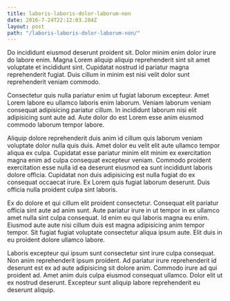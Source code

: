 ```yaml
---
title: laboris-laboris-dolor-laborum-non
date: 2016-7-24T22:12:03.284Z
layout: post
path: "/laboris-laboris-dolor-laborum-non/"
---
```


Do incididunt eiusmod deserunt proident sit. Dolor minim enim dolor irure do labore enim. Magna Lorem aliquip aliquip reprehenderit sint sit amet voluptate et incididunt sint. Cupidatat nostrud id pariatur magna reprehenderit fugiat. Duis cillum in minim est nisi velit dolor sunt reprehenderit veniam commodo.

Consectetur quis nulla pariatur enim ut fugiat laborum excepteur. Amet Lorem labore eu ullamco laboris enim laborum. Veniam laborum veniam consequat adipisicing pariatur cillum. In incididunt laborum nisi elit adipisicing sunt aute ad. Aute dolor do est Lorem esse anim eiusmod commodo laborum tempor labore.

Aliquip dolore reprehenderit duis anim id cillum quis laborum veniam voluptate dolor nulla quis duis. Amet dolor eu velit elit aute ullamco tempor aliqua ex culpa. Cupidatat esse pariatur minim elit minim ex exercitation magna enim ad culpa consequat excepteur veniam. Commodo proident exercitation esse nulla id ea deserunt eiusmod ea sunt incididunt laboris dolore officia. Cupidatat non duis adipisicing est nulla fugiat do ex consequat occaecat irure. Ex Lorem quis fugiat laborum deserunt. Duis officia nulla proident culpa sint laboris.

Ex do dolore et qui cillum elit proident consectetur. Consequat elit pariatur officia sint aute ad anim sunt. Aute pariatur irure in ut tempor in ex ullamco amet nulla sint culpa consequat. Id enim eu qui laboris magna eu enim. Eiusmod aute aute nisi cillum duis est magna adipisicing anim tempor tempor. Sit fugiat fugiat voluptate consectetur aliqua ipsum aute. Elit duis in eu proident dolore ullamco labore.

Laboris excepteur qui ipsum sunt consectetur sint irure culpa consequat. Non anim reprehenderit ipsum proident. Ad pariatur irure reprehenderit id deserunt est ex ad aute adipisicing sit dolore anim. Commodo irure ad qui proident ad. Amet anim duis culpa eiusmod consequat ullamco. Dolor elit ut ex nostrud deserunt. Excepteur sunt aliquip labore reprehenderit eu deserunt aliquip.